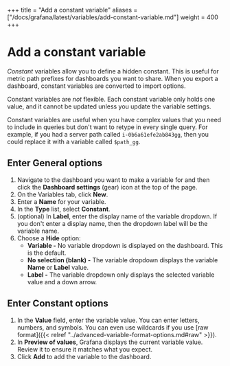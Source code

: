 +++
title = "Add a constant variable"
aliases = ["/docs/grafana/latest/variables/add-constant-variable.md"]
weight = 400
+++

# Add a constant variable

_Constant_ variables allow you to define a hidden constant. This is useful for metric path prefixes for dashboards you want to share. When you export a dashboard, constant variables are converted to import options.

Constant variables are _not_ flexible. Each constant variable only holds one value, and it cannot be updated unless you update the variable settings.

Constant variables are useful when you have complex values that you need to include in queries but don't want to retype in every single query. For example, if you had a server path called `i-0b6a61efe2ab843gg`, then you could replace it with a variable called `$path_gg`.

## Enter General options

1. Navigate to the dashboard you want to make a variable for and then click the **Dashboard settings** (gear) icon at the top of the page.
1. On the Variables tab, click **New**.
1. Enter a **Name** for your variable.
1. In the **Type** list, select **Constant**.
1. (optional) In **Label**, enter the display name of the variable dropdown. If you don't enter a display name, then the dropdown label will be the variable name.
1. Choose a **Hide** option:
   - **Variable -** No variable dropdown is displayed on the dashboard. This is the default.
   - **No selection (blank) -** The variable dropdown displays the variable **Name** or **Label** value.
   - **Label -** The variable dropdown only displays the selected variable value and a down arrow.

## Enter Constant options

1. In the **Value** field, enter the variable value. You can enter letters, numbers, and symbols. You can even use wildcards if you use [raw format]({{< relref "../advanced-variable-format-options.md#raw" >}}).
1. In **Preview of values**, Grafana displays the current variable value. Review it to ensure it matches what you expect.
1. Click **Add** to add the variable to the dashboard.
